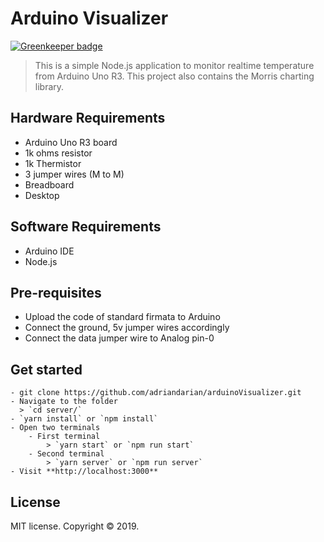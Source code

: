 # Arduino Visualizer

[![Greenkeeper badge](https://badges.greenkeeper.io/adriandarian/arduinoVisualizer.svg)](https://greenkeeper.io/)

> This is a simple Node.js application to monitor realtime temperature from Arduino Uno R3. This project also contains the Morris charting library.

## Hardware Requirements

- Arduino Uno R3 board
- 1k ohms resistor
- 1k Thermistor
- 3 jumper wires (M to M)
- Breadboard
- Desktop

## Software Requirements

- Arduino IDE
- Node.js

## Pre-requisites

- Upload the code of standard firmata to Arduino
- Connect the ground, 5v jumper wires accordingly
- Connect the data jumper wire to Analog pin-0

## Get started

    - git clone https://github.com/adriandarian/arduinoVisualizer.git
    - Navigate to the folder  
      > `cd server/`
    - `yarn install` or `npm install`
    - Open two terminals
        - First terminal
            > `yarn start` or `npm run start`
        - Second terminal
            > `yarn server` or `npm run server`
    - Visit **http://localhost:3000**

## License

MIT license. Copyright © 2019.
